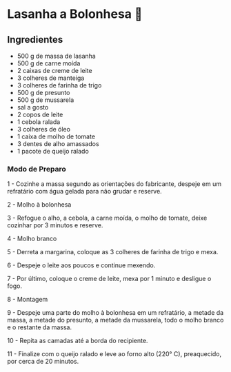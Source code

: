 Lasanha a Bolonhesa :water_buffalo:
=======

Ingredientes
-------

- 500 g de massa de lasanha
- 500 g de carne moída
- 2 caixas de creme de leite
- 3 colheres de manteiga
- 3 colheres de farinha de trigo
- 500 g de presunto
- 500 g de mussarela
- sal a gosto
- 2 copos de leite
- 1 cebola ralada
- 3 colheres de óleo
- 1 caixa de molho de tomate
- 3 dentes de alho amassados
- 1 pacote de queijo ralado



### Modo de Preparo



1 - Cozinhe a massa segundo as orientações do fabricante, despeje em um refratário com água gelada para não grudar e reserve.

2 - Molho à bolonhesa

3 - Refogue o alho, a cebola, a carne moída, o molho de tomate, deixe cozinhar por 3 minutos e reserve.

4 - Molho branco

5 - Derreta a margarina, coloque as 3 colheres de farinha de trigo e mexa.

6 - Despeje o leite aos poucos e continue mexendo.

7 - Por último, coloque o creme de leite, mexa por 1 minuto e desligue o fogo.

8 - Montagem

9 - Despeje uma parte do molho à bolonhesa em um refratário, a metade da massa, a metade do presunto, a metade da mussarela, todo o molho branco e o restante da massa.

10 - Repita as camadas até a borda do recipiente.

11 - Finalize com o queijo ralado e leve ao forno alto (220° C), preaquecido, por cerca de 20 minutos.
